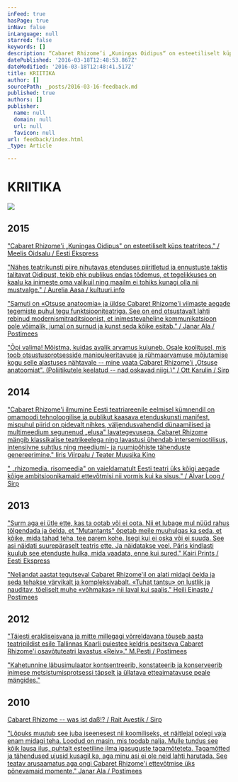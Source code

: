 ```yaml
---
inFeed: true
hasPage: true
inNav: false
inLanguage: null
starred: false
keywords: []
description: “Cabaret Rhizome’i „Kuningas Oidipus“ on esteetiliselt küps teatriteos.” / Meelis Oidsalu / Eesti Ekspress
datePublished: '2016-03-18T12:48:53.867Z'
dateModified: '2016-03-18T12:48:41.517Z'
title: KRIITIKA
author: []
sourcePath: _posts/2016-03-16-feedback.md
published: true
authors: []
publisher:
  name: null
  domain: null
  url: null
  favicon: null
url: feedback/index.html
_type: Article

---
```

# KRIITIKA
![](https://the-grid-user-content.s3-us-west-2.amazonaws.com/9a09207b-ab40-4171-9edc-3974f2e1648b.jpg)

## 2015

["Cabaret Rhizome'i „Kuningas Oidipus" on esteetiliselt küps teatriteos." / Meelis Oidsalu / Eesti Ekspress][0]

["Nähes teatrikunsti piire nihutavas etenduses piiritletud ja ennustuste taktis talitavat Oidipust, tekib ehk publikus endas tõdemus, et tegelikkuses on kaalu ka inimeste oma valikuil ning maailm ei tohiks kunagi olla nii mustvalge." / Aurelia Aasa / kultuuri.info][1]

["Samuti on «Otsuse anatoomia» ja üldse Cabaret Rhizome'i viimaste aegade tegemiste puhul tegu funktsiooniteatriga. See on end otsustavalt lahti rebinud modernismitraditsioonist, et inimestevaheline kommunikatsioon pole võimalik, jumal on surnud ja kunst seda kõike esitab." / Janar Ala / Postimees][2]

["Õpi valima! Mõistma, kuidas avalik arvamus kujuneb. Osale koolitusel, mis toob otsustusprotsesside manipuleeritavuse ja rühmaarvamuse mõjutamise kogu selle alastuses nähtavale -- mine vaata Cabaret Rhizome'i „Otsuse anatoomiat". (Poliitikutele keelatud -- nad oskavad niigi.)" / Ott Karulin / Sirp][3]

## 2014

["Cabaret Rhizome'i ilmumine Eesti teatriareenile eelmisel kümnendil on omamoodi tehnoloogilise ja publikut kaasava etenduskunsti manifest, mispuhul piirid on pidevalt nihkes, väljendusvahendid dünaamilised ja multimeedium segunenud „elusa" lavategevusega. Cabaret Rhizome mängib klassikalise teatrikeelega ning lavastusi ühendab intersemiootilisus, intensiivne suhtlus ning meediumi- ja ruumipõhiste tähenduste genereerimine." Iiris Viirpalu / Teater Muusika Kino][4]

[" „rhizomedia. risomeedia" on vaieldamatult Eesti teatri üks kõigi aegade kõige ambitsioonikamaid ettevõtmisi nii vormis kui ka sisus." / Alvar Loog / Sirp][5]

## 2013

["Surm aga ei ütle ette, kas ta ootab või ei oota. Nii et lubage mul nüüd rahus tõlgendada ja öelda, et "Mutantants" õpetab meile muuhulgas ka seda, et kõike, mida tahad teha, tee parem kohe. Isegi kui ei oska või ei suuda. See asi näidati suurepäraselt teatris ette. Ja näidatakse veel. Päris kindlasti kuulub see etenduste hulka, mida vaadata, enne kui sured." Kairi Prints / Eesti Ekspress][6]

["Neljandat aastat tegutseval Cabaret Rhizome'il on alati midagi öelda ja seda tehakse värvikalt ja kompleksivabalt. «Tuhat tantsu» on lustlik ja nauditav, tõeliselt muhe «võhmakas» nii laval kui saalis." Heili Einasto / Postimees][7]

## 2012

["Täiesti eraldiseisvana ja mitte millegagi võrreldavana tõuseb aasta teatripildist esile Tallinnas Kaarli puiestee keldris pesitseva Cabaret Rhizome'i osavõtuteatri lavastus «Reiv»."  M.Pesti / Postimees][8]

["Kahetunnine läbusimulaator kontsentreerib, konstateerib ja konserveerib inimese metsistumisprotsessi täpselt ja üllatava etteaimatavuse peale mängides."][9]

## 2010

[Cabaret Rhizome -- was ist daß!? / Rait Avestik / Sirp ][10]

["Lõpuks muutub see juba iseenesest nii koomiliseks, et näitlejal polegi vaja enam midagi teha. Loodud on masin, mis toodab nalja. Mulle tundus see kõik lausa ilus, puhtalt esteetiline ilma igasuguste tagamõteteta. Tagamõtted ja tähendused ujusid kusagil ka, aga minu asi ei ole neid lahti harutada. See teatav arusaamatus aga ongi Cabaret Rhizome'i ettevõtmise üks põnevamaid momente." Janar Ala / Postimees][11]

[0]: http://ekspress.delfi.ee/areen/kompleksideta-oidipus?id=73197663
[1]: http://kultuur.info/blogi/blog/aurelia-aasa-raamistatud-inimene-piirideta-teatris/
[2]: http://kultuur.postimees.ee/3153883/teater-kui-pehme-kommunikatsioon
[3]: http://www.sirp.ee/s1-artiklid/teater/rosimanluse-katsepolugoon-valijatele/
[4]: https://leviolondingres.wordpress.com/2014/05/13/cabaret-rhizomei-risoomid/
[5]: http://www.sirp.ee/s1-artiklid/teater/digitaalse-olemise-talutav-kergus/
[6]: http://ekspress.delfi.ee/news/areen/enne-kui-sured-tantsi?id=65991484
[7]: http://kultuur.postimees.ee/1194714/tuhat-tantsu-enne-surma
[8]: http://arvamus.postimees.ee/1083534/teatri-aasta-2012-teatririndel-muutusteta
[9]: http://ekspress.delfi.ee/news/areen/luhiulevaade-maailma-asjust-teatris?id=64144675
[10]: http://www.sirp.ee/s1-artiklid/teater/cabaret-rhizome-was-ist-dass/
[11]: http://kultuur.postimees.ee/354663/tosiste-nagude-naljad-sonatus-teatris